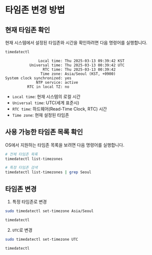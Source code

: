 # 타임존 변경 방법

## 현재 타임존 확인

현재 시스템에서 설정된 타임존와 시간을 확인하려면 다음 명령어를 실행합니다.

```bash
timedatectl
```

```
               Local time: Thu 2025-03-13 09:39:42 KST
           Universal time: Thu 2025-03-13 00:39:42 UTC
                 RTC time: Thu 2025-03-13 00:39:42
                Time zone: Asia/Seoul (KST, +0900)
System clock synchronized: yes
              NTP service: active
          RTC in local TZ: no
```

- `Local time`: 현재 시스템의 로컬 시간
- `Universal time`: UTC(세계 표준시)
- `RTC time`: 하드웨어(Read-Time Clock, RTC) 시간
- `Time zone`: 현재 설정된 타임존

## 사용 가능한 타임존 목록 확인

OS에서 지원하는 타임존 목록을 보려면 다음 명령어를 실행합니다.

```bash
# 전체 타임존 목록
timedatectl list-timezones

# 특정 타임존 검색
timedatectl list-timezones | grep Seoul
```

## 타임존 변경

1. 특정 타임존로 변경

```bash
sudo timedatectl set-timezone Asia/Seoul

timedatectl
```

2. `UTC`로 변경

```bash
sudo timedatectl set-timezone UTC

timedatectl
```